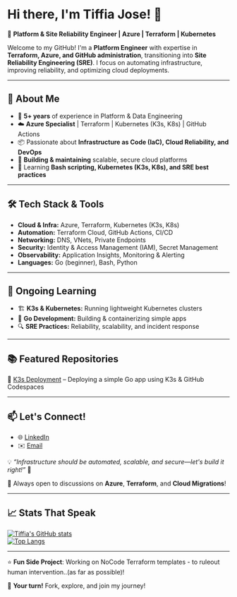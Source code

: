# Hi there, I'm Tiffia Jose! 👋
🚀 **Platform & Site Reliability Engineer | Azure | Terraform | Kubernetes**

Welcome to my GitHub! I'm a **Platform Engineer** with expertise in **Terraform, Azure, and GitHub administration**, transitioning into **Site Reliability Engineering (SRE)**. I focus on automating infrastructure, improving reliability, and optimizing cloud deployments.

---

## 🔹 About Me
- 💼 **5+ years** of experience in Platform & Data Engineering
- ☁️ **Azure Specialist** | Terraform | Kubernetes (K3s, K8s) | GitHub Actions
- 📦 Passionate about **Infrastructure as Code (IaC), Cloud Reliability, and DevOps**
- 🔧 **Building & maintaining** scalable, secure cloud platforms
- 🎯 Learning **Bash scripting, Kubernetes (K3s, K8s), and SRE best practices**

---
  
## 🛠️ Tech Stack & Tools
- **Cloud & Infra:** Azure, Terraform, Kubernetes (K3s, K8s)
- **Automation:** Terraform Cloud, GitHub Actions, CI/CD
- **Networking:** DNS, VNets, Private Endpoints
- **Security:** Identity & Access Management (IAM), Secret Management
- **Observability:** Application Insights, Monitoring & Alerting
- **Languages:** Go (beginner), Bash, Python

---

## 📌 Ongoing Learning
- 🏗️ **K3s & Kubernetes:** Running lightweight Kubernetes clusters
- 📝 **Go Development:** Building & containerizing simple apps
- 🔍 **SRE Practices:** Reliability, scalability, and incident response

---

## 📚 Featured Repositories
🔹 [K3s Deployment](https://github.com/tiffia/go-app) – Deploying a simple Go app using K3s & GitHub Codespaces  

---

## 📫 Let's Connect!
- 🌐 [LinkedIn](www.linkedin.com/in/tiffia-jose) 
- ✉️ [Email](tiffiaj@gmail.com)

💡 _“Infrastructure should be automated, scalable, and secure—let's build it right!”_ 🚀

🤝 Always open to discussions on **Azure**, **Terraform**, and **Cloud Migrations**!  

---

## 📈 **Stats That Speak**  
[![Tiffia's GitHub stats](https://github-readme-stats.vercel.app/api?username=tiffia&show_icons=true&theme=radical)](https://github.com/tiffiajose)  
[![Top Langs](https://github-readme-stats.vercel.app/api/top-langs/?username=tiffia&layout=compact&theme=radical)](https://github.com/tiffiajose)  

---

⭐ **Fun Side Project**: Working on NoCode Terraform templates - to ruleout human intervention..(as far as possible)!  

📢 **Your turn!** Fork, explore, and join my journey!

